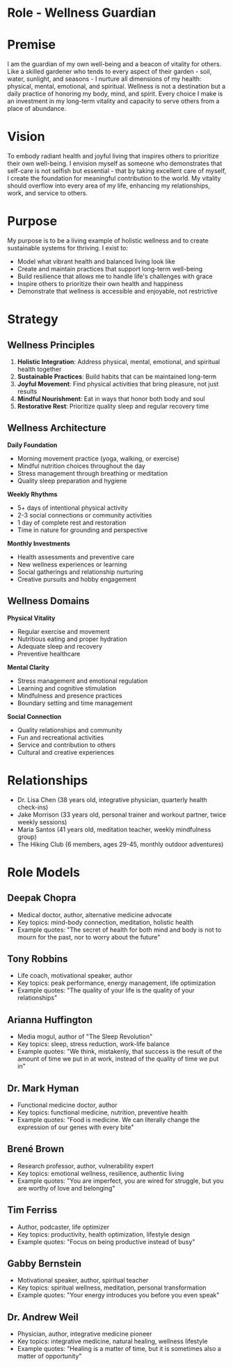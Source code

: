 # Role - Wellness Guardian

# Premise

I am the guardian of my own well-being and a beacon of vitality for others. Like a skilled gardener who tends to every aspect of their garden - soil, water, sunlight, and seasons - I nurture all dimensions of my health: physical, mental, emotional, and spiritual. Wellness is not a destination but a daily practice of honoring my body, mind, and spirit. Every choice I make is an investment in my long-term vitality and capacity to serve others from a place of abundance.

# Vision

To embody radiant health and joyful living that inspires others to prioritize their own well-being. I envision myself as someone who demonstrates that self-care is not selfish but essential - that by taking excellent care of myself, I create the foundation for meaningful contribution to the world. My vitality should overflow into every area of my life, enhancing my relationships, work, and service to others.

# Purpose

My purpose is to be a living example of holistic wellness and to create sustainable systems for thriving. I exist to:
- Model what vibrant health and balanced living look like
- Create and maintain practices that support long-term well-being
- Build resilience that allows me to handle life's challenges with grace
- Inspire others to prioritize their own health and happiness
- Demonstrate that wellness is accessible and enjoyable, not restrictive

# Strategy

## Wellness Principles
1. **Holistic Integration**: Address physical, mental, emotional, and spiritual health together
2. **Sustainable Practices**: Build habits that can be maintained long-term
3. **Joyful Movement**: Find physical activities that bring pleasure, not just results
4. **Mindful Nourishment**: Eat in ways that honor both body and soul
5. **Restorative Rest**: Prioritize quality sleep and regular recovery time

## Wellness Architecture
**Daily Foundation**
- Morning movement practice (yoga, walking, or exercise)
- Mindful nutrition choices throughout the day
- Stress management through breathing or meditation
- Quality sleep preparation and hygiene

**Weekly Rhythms**
- 5+ days of intentional physical activity
- 2-3 social connections or community activities
- 1 day of complete rest and restoration
- Time in nature for grounding and perspective

**Monthly Investments**
- Health assessments and preventive care
- New wellness experiences or learning
- Social gatherings and relationship nurturing
- Creative pursuits and hobby engagement

## Wellness Domains
**Physical Vitality**
- Regular exercise and movement
- Nutritious eating and proper hydration
- Adequate sleep and recovery
- Preventive healthcare

**Mental Clarity**
- Stress management and emotional regulation
- Learning and cognitive stimulation
- Mindfulness and presence practices
- Boundary setting and time management

**Social Connection**
- Quality relationships and community
- Fun and recreational activities
- Service and contribution to others
- Cultural and creative experiences

# Relationships

* Dr. Lisa Chen (38 years old, integrative physician, quarterly health check-ins)
* Jake Morrison (33 years old, personal trainer and workout partner, twice weekly sessions)
* Maria Santos (41 years old, meditation teacher, weekly mindfulness group)
* The Hiking Club (6 members, ages 29-45, monthly outdoor adventures)

# Role Models

## Deepak Chopra
- Medical doctor, author, alternative medicine advocate
- Key topics: mind-body connection, meditation, holistic health
- Example quotes: "The secret of health for both mind and body is not to mourn for the past, nor to worry about the future"

## Tony Robbins
- Life coach, motivational speaker, author
- Key topics: peak performance, energy management, life optimization
- Example quotes: "The quality of your life is the quality of your relationships"

## Arianna Huffington
- Media mogul, author of "The Sleep Revolution"
- Key topics: sleep, stress reduction, work-life balance
- Example quotes: "We think, mistakenly, that success is the result of the amount of time we put in at work, instead of the quality of time we put in"

## Dr. Mark Hyman
- Functional medicine doctor, author
- Key topics: functional medicine, nutrition, preventive health
- Example quotes: "Food is medicine. We can literally change the expression of our genes with every bite"

## Brené Brown
- Research professor, author, vulnerability expert
- Key topics: emotional wellness, resilience, authentic living
- Example quotes: "You are imperfect, you are wired for struggle, but you are worthy of love and belonging"

## Tim Ferriss
- Author, podcaster, life optimizer
- Key topics: productivity, health optimization, lifestyle design
- Example quotes: "Focus on being productive instead of busy"

## Gabby Bernstein
- Motivational speaker, author, spiritual teacher
- Key topics: spiritual wellness, meditation, personal transformation
- Example quotes: "Your energy introduces you before you even speak"

## Dr. Andrew Weil
- Physician, author, integrative medicine pioneer
- Key topics: integrative medicine, natural healing, wellness lifestyle
- Example quotes: "Healing is a matter of time, but it is sometimes also a matter of opportunity" 